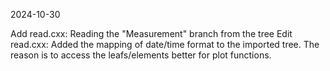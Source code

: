 2024-10-30


Add read.cxx: Reading the "Measurement" branch from the tree
Edit read.cxx: Added the mapping of date/time format to the imported tree. The reason is to access the leafs/elements better for plot functions.


